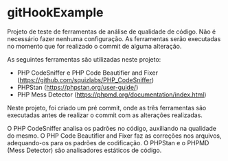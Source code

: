 # gitHookExample

Projeto de teste de ferramentas de análise de qualidade de código.
Não é necessário fazer nenhuma configuração. As ferramentas serão executadas no momento que for realizado o commit de alguma alteração.

As seguintes ferramentas são utilizadas neste projeto:
* PHP CodeSniffer e PHP Code Beautifier and Fixer (https://github.com/squizlabs/PHP_CodeSniffer)
* PHPStan (https://phpstan.org/user-guide/)
* PHP Mess Detector (https://phpmd.org/documentation/index.html)

Neste projeto, foi criado um pré commit, onde as três ferramentas são executadas antes de realizar o commit com as alterações realizadas.

O PHP CodeSniffer analisa os padrões no código, auxiliando na qualidade do mesmo. 
O PHP Code Beautifier and Fixer faz as correções nos arquivos, adequando-os para os padrões de codificação.
O PHPStan e o PHPMD (Mess Detector) são analisadores estáticos de código.
